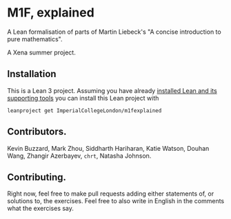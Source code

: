 # M1F, explained

A Lean formalisation of parts of Martin Liebeck's "A concise introduction to pure mathematics".

A Xena summer project.

## Installation

This is a Lean 3 project. Assuming you have already [installed Lean and its supporting tools](https://leanprover-community.github.io/get_started.html#regular-install) you can install this Lean project with

```
leanproject get ImperialCollegeLondon/m1fexplained
```

## Contributors.

Kevin Buzzard, Mark Zhou, Siddharth Hariharan, Katie Watson, Douhan Wang, Zhangir Azerbayev, `chrt`, Natasha Johnson.

## Contributing.

Right now, feel free to make pull requests adding either statements of, or solutions to, the exercises. Feel free to also write in English in the comments what the exercises say.

